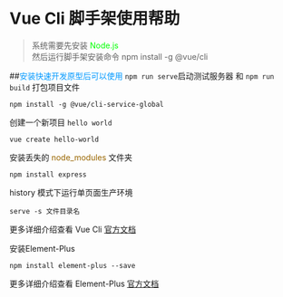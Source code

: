 Vue Cli 脚手架使用帮助
===============

> 系统需要先安装 <font color=#00FF00> Node.js </font>  
> 然后运行脚手架安装命令 npm install -g @vue/cli

##<font color=#0099FF>安装快速开发原型后可以使用</font>
`npm run serve`启动测试服务器 和 `npm run build` 打包项目文件


~~~
npm install -g @vue/cli-service-global
~~~  

  
创建一个新项目 `hello world`
~~~
vue create hello-world
~~~

安装丢失的 <font color=#996600> node_modules </font> 文件夹
~~~
npm install express
~~~

history 模式下运行单页面生产环境
~~~
serve -s 文件目录名
~~~

更多详细介绍查看 Vue Cli [官方文档](https://cli.vuejs.org/zh/)  
  


安装Element-Plus
~~~
npm install element-plus --save
~~~

更多详细介绍查看 Element-Plus [官方文档](https://element-plus.gitee.io/#/zh-CN/component/installation)